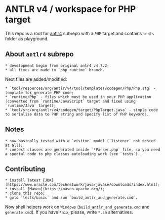 # ANTLR v4 / workspace for PHP target

This repo is a root for [antlr4](https://github.com/yar3333/antlr4) subrepo with a `PHP` target and contains `tests` folder as playground.


## About `antlr4` subrepo

	* development begin from original anlr4 v4.7.2;
	* all fixes are made in `php_runtime` branch.

Next files are added/modified:
 
	* `tool/resources/org/antlr/v4/tool/templates/codegen/Php/Php.stg` - template for generate PHP code;
	* `runtime/Php` - files which must be used in your PHP application (converted from `runtime/JavaScript` target and fixed using `runtime/Java` target);
	* `tool/src/org/antlr/v4/codegen/target/PhpTarget.java` - simple code to serialize data to PHP string and specify list of PHP keywords.


## Notes

	* now basically tested with a `visitor` model (`listener` not tested at all);
	* context classes are generated inside `*Parser.php` file, so you need a special code to php classes autoloading work (see `tests`).


## Contributing

	* install latest [JDK](https://www.oracle.com/technetwork/java/javase/downloads/index.html);
	* install [Maven](https://maven.apache.org/);
	* clone this repo;
	* goto `tests/basic` and run `build_antlr_and_generate.cmd`.

Now shell helpers work on `Windows` (`build_antlr_and_generate.cmd` and `generate.cmd`).
If you have `*nix`, please, write `*.sh` alternatives.
